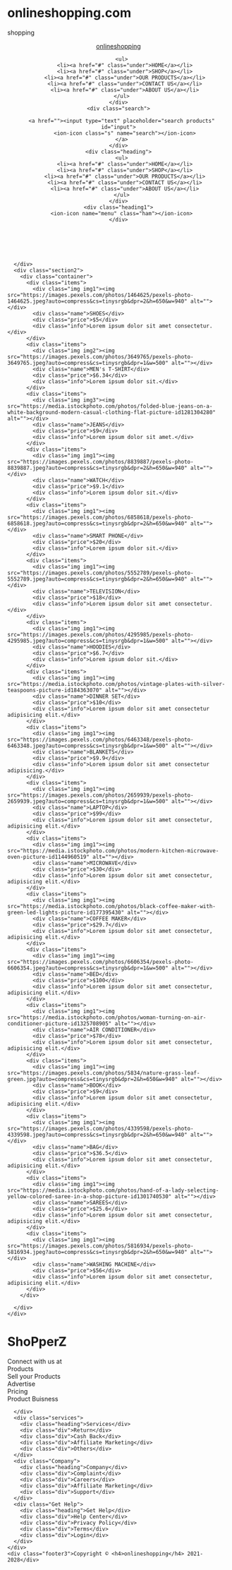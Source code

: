 # onlineshopping.com
shopping
<head>

  <link rel="stylesheet" href="./ecommerce.css">
  <link href="https://unpkg.com/ionicons@4.5.10-0/dist/css/ionicons.min.css" rel="stylesheet">
</head>

<body>
  <header>
    <div class="logo"><a href="#">onlineshopping</a></div>
    <div class="menu">
      <a href="#">
        <ion-icon name="close" class="close"></ion-icon>
      </a>

      <ul>
        <li><a href="#" class="under">HOME</a></li>
        <li><a href="#" class="under">SHOP</a></li>
        <li><a href="#" class="under">OUR PRODUCTS</a></li>
        <li><a href="#" class="under">CONTACT US</a></li>
        <li><a href="#" class="under">ABOUT US</a></li>
      </ul>
    </div>
    <div class="search">

      <a href=""><input type="text" placeholder="search products" id="input">
        <ion-icon class="s" name="search"></ion-icon>
      </a>
    </div>
    <div class="heading">
      <ul>
        <li><a href="#" class="under">HOME</a></li>
        <li><a href="#" class="under">SHOP</a></li>
        <li><a href="#" class="under">OUR PRODUCTS</a></li>
        <li><a href="#" class="under">CONTACT US</a></li>
        <li><a href="#" class="under">ABOUT US</a></li>
      </ul>
    </div>
    <div class="heading1">
      <ion-icon name="menu" class="ham"></ion-icon>
    </div>
  </header>
  <section>
    <div class="section">
      <div class="section1">
        <div class="img-slider">
          <img src="https://images.pexels.com/photos/6347888/pexels-photo-6347888.jpeg?auto=compress&cs=tinysrgb&dpr=2&h=750&w=1260" alt="" class="img">
          <img src="https://images.pexels.com/photos/3962294/pexels-photo-3962294.jpeg?auto=compress&cs=tinysrgb&dpr=2&h=750&w=1260" alt="" class="img">
          <img src="https://images.pexels.com/photos/2292953/pexels-photo-2292953.jpeg?auto=compress&cs=tinysrgb&dpr=2&w=500" alt="" class="img">
          <img src="https://images.pexels.com/photos/1229861/pexels-photo-1229861.jpeg?auto=compress&cs=tinysrgb&dpr=2&h=750&w=1260" alt="" class="img">
          <img src="https://images.pexels.com/photos/1598505/pexels-photo-1598505.jpeg?auto=compress&cs=tinysrgb&dpr=2&h=750&w=1260" alt="" class="img">
        </div>

      </div>
      <div class="section2">
        <div class="container">
          <div class="items">
            <div class="img img1"><img src="https://images.pexels.com/photos/1464625/pexels-photo-1464625.jpeg?auto=compress&cs=tinysrgb&dpr=2&h=650&w=940" alt=""></div>
            <div class="name">SHOES</div>
            <div class="price">$5</div>
            <div class="info">Lorem ipsum dolor sit amet consectetur.</div>
          </div>
          <div class="items">
            <div class="img img2"><img src="https://images.pexels.com/photos/3649765/pexels-photo-3649765.jpeg?auto=compress&cs=tinysrgb&dpr=1&w=500" alt=""></div>
            <div class="name">MEN's T-SHIRT</div>
            <div class="price">$6.34</div>
            <div class="info">Lorem ipsum dolor sit.</div>
          </div>
          <div class="items">
            <div class="img img3"><img src="https://media.istockphoto.com/photos/folded-blue-jeans-on-a-white-background-modern-casual-clothing-flat-picture-id1281304280" alt=""></div>
            <div class="name">JEANS</div>
            <div class="price">$9</div>
            <div class="info">Lorem ipsum dolor sit amet.</div>
          </div>
          <div class="items">
            <div class="img img1"><img src="https://images.pexels.com/photos/8839887/pexels-photo-8839887.jpeg?auto=compress&cs=tinysrgb&dpr=2&h=650&w=940" alt=""></div>
            <div class="name">WATCH</div>
            <div class="price">$9.1</div>
            <div class="info">Lorem ipsum dolor sit.</div>
          </div>
          <div class="items">
            <div class="img img1"><img src="https://images.pexels.com/photos/6858618/pexels-photo-6858618.jpeg?auto=compress&cs=tinysrgb&dpr=2&h=650&w=940" alt=""></div>
            <div class="name">SMART PHONE</div>
            <div class="price">$20</div>
            <div class="info">Lorem ipsum dolor sit.</div>
          </div>
          <div class="items">
            <div class="img img1"><img src="https://images.pexels.com/photos/5552789/pexels-photo-5552789.jpeg?auto=compress&cs=tinysrgb&dpr=2&h=650&w=940" alt=""></div>
            <div class="name">TELEVISION</div>
            <div class="price">$18</div>
            <div class="info">Lorem ipsum dolor sit amet consectetur.</div>
          </div>
          <div class="items">
            <div class="img img1"><img src="https://images.pexels.com/photos/4295985/pexels-photo-4295985.jpeg?auto=compress&cs=tinysrgb&dpr=1&w=500" alt=""></div>
            <div class="name">HOODIES</div>
            <div class="price">$6.7</div>
            <div class="info">Lorem ipsum dolor sit.</div>
          </div>
          <div class="items">
            <div class="img img1"><img src="https://media.istockphoto.com/photos/vintage-plates-with-silver-teaspoons-picture-id184363070" alt=""></div>
            <div class="name">DINNER SET</div>
            <div class="price">$10</div>
            <div class="info">Lorem ipsum dolor sit amet consectetur adipisicing elit.</div>
          </div>
          <div class="items">
            <div class="img img1"><img src="https://images.pexels.com/photos/6463348/pexels-photo-6463348.jpeg?auto=compress&cs=tinysrgb&dpr=1&w=500" alt=""></div>
            <div class="name">BLANKETS</div>
            <div class="price">$9.9</div>
            <div class="info">Lorem ipsum dolor sit amet consectetur adipisicing.</div>
          </div>
          <div class="items">
            <div class="img img1"><img src="https://images.pexels.com/photos/2659939/pexels-photo-2659939.jpeg?auto=compress&cs=tinysrgb&dpr=1&w=500" alt=""></div>
            <div class="name">LAPTOP</div>
            <div class="price">$99</div>
            <div class="info">Lorem ipsum dolor sit amet consectetur, adipisicing elit.</div>
          </div>
          <div class="items">
            <div class="img img1"><img src="https://media.istockphoto.com/photos/modern-kitchen-microwave-oven-picture-id1144960519" alt=""></div>
            <div class="name">MICROWAVE</div>
            <div class="price">$30</div>
            <div class="info">Lorem ipsum dolor sit amet consectetur, adipisicing elit.</div>
          </div>
          <div class="items">
            <div class="img img1"><img src="https://media.istockphoto.com/photos/black-coffee-maker-with-green-led-lights-picture-id177395430" alt=""></div>
            <div class="name">COFFEE MAKER</div>
            <div class="price">$29.7</div>
            <div class="info">Lorem ipsum dolor sit amet consectetur, adipisicing elit.</div>
          </div>
          <div class="items">
            <div class="img img1"><img src="https://images.pexels.com/photos/6606354/pexels-photo-6606354.jpeg?auto=compress&cs=tinysrgb&dpr=1&w=500" alt=""></div>
            <div class="name">BED</div>
            <div class="price">$100</div>
            <div class="info">Lorem ipsum dolor sit amet consectetur, adipisicing elit.</div>
          </div>
          <div class="items">
            <div class="img img1"><img src="https://media.istockphoto.com/photos/woman-turning-on-air-conditioner-picture-id1325708905" alt=""></div>
            <div class="name">AIR CONDITIONER</div>
            <div class="price">$78</div>
            <div class="info">Lorem ipsum dolor sit amet consectetur, adipisicing elit.</div>
          </div>
          <div class="items">
            <div class="img img1"><img src="https://images.pexels.com/photos/5834/nature-grass-leaf-green.jpg?auto=compress&cs=tinysrgb&dpr=2&h=650&w=940" alt=""></div>
            <div class="name">BOOK</div>
            <div class="price">$9</div>
            <div class="info">Lorem ipsum dolor sit amet consectetur, adipisicing elit.</div>
          </div>
          <div class="items">
            <div class="img img1"><img src="https://images.pexels.com/photos/4339598/pexels-photo-4339598.jpeg?auto=compress&cs=tinysrgb&dpr=2&h=650&w=940" alt=""></div>
            <div class="name">BAG</div>
            <div class="price">$36.5</div>
            <div class="info">Lorem ipsum dolor sit amet consectetur, adipisicing elit.</div>
          </div>
          <div class="items">
            <div class="img img1"><img src="https://media.istockphoto.com/photos/hand-of-a-lady-selecting-yellow-colored-saree-in-a-shop-picture-id1301740530" alt=""></div>
            <div class="name">SAREES</div>
            <div class="price">$25.6</div>
            <div class="info">Lorem ipsum dolor sit amet consectetur, adipisicing elit.</div>
          </div>
          <div class="items">
            <div class="img img1"><img src="https://images.pexels.com/photos/5816934/pexels-photo-5816934.jpeg?auto=compress&cs=tinysrgb&dpr=2&h=650&w=940" alt=""></div>
            <div class="name">WASHING MACHINE</div>
            <div class="price">$56</div>
            <div class="info">Lorem ipsum dolor sit amet consectetur, adipisicing elit.</div>
          </div>
        </div>

      </div>
    </div>

  </section>
  <footer>
    <div class="footer0">
      <h1>ShoPperZ</h1>
    </div>
    <div class="footer1 ">
      Connect with us at<div class="social-media">
        <a href="#">
          <ion-icon name="logo-facebook"></ion-icon>
        </a>
        <a href="#">
          <ion-icon name="logo-linkedin"></ion-icon>
        </a>
        <a href="#">
          <ion-icon name="logo-youtube"></ion-icon>
        </a>
        <a href="#">
          <ion-icon name="logo-instagram"></ion-icon>
        </a>
        <a href="#">
          <ion-icon name="logo-twitter"></ion-icon>
        </a>
      </div>
    </div>
    <div class="footer2">
      <div class="product">
        <div class="heading">Products</div>
        <div class="div">Sell your Products</div>
        <div class="div">Advertise</div>
        <div class="div">Pricing</div>
        <div class="div">Product Buisness</div>

      </div>
      <div class="services">
        <div class="heading">Services</div>
        <div class="div">Return</div>
        <div class="div">Cash Back</div>
        <div class="div">Affiliate Marketing</div>
        <div class="div">Others</div>
      </div>
      <div class="Company">
        <div class="heading">Company</div>
        <div class="div">Complaint</div>
        <div class="div">Careers</div>
        <div class="div">Affiliate Marketing</div>
        <div class="div">Support</div>
      </div>
      <div class="Get Help">
        <div class="heading">Get Help</div>
        <div class="div">Help Center</div>
        <div class="div">Privacy Policy</div>
        <div class="div">Terms</div>
        <div class="div">Login</div>
      </div>
    </div>
    <div class="footer3">Copyright © <h4>onlineshopping</h4> 2021-2028</div>
  </footer>
  <script src="https://unpkg.com/ionicons@4.5.10-0/dist/ionicons.js"></script>
  <script src="./ecommerce.js"></script>

</body>

</html>
